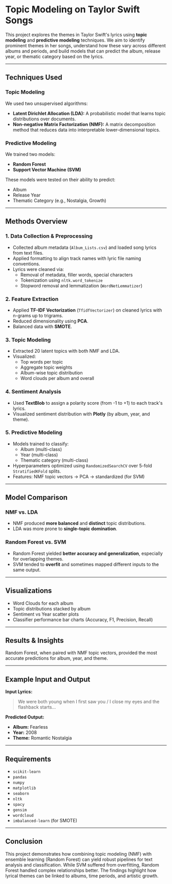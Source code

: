 # Topic Modeling on Taylor Swift Songs

This project explores the themes in Taylor Swift's lyrics using **topic modeling** and **predictive modeling** techniques. We aim to identify prominent themes in her songs, understand how these vary across different albums and periods, and build models that can predict the album, release year, or thematic category based on the lyrics.

---

## Techniques Used

### Topic Modeling
We used two unsupervised algorithms:
- **Latent Dirichlet Allocation (LDA):** A probabilistic model that learns topic distributions over documents.
- **Non-negative Matrix Factorization (NMF):** A matrix decomposition method that reduces data into interpretable lower-dimensional topics.

### Predictive Modeling
We trained two models:
- **Random Forest**
- **Support Vector Machine (SVM)**

These models were tested on their ability to predict:
- Album
- Release Year  
- Thematic Category (e.g., Nostalgia, Growth)

---

## Methods Overview

### 1. Data Collection & Preprocessing
- Collected album metadata (`Album_Lists.csv`) and loaded song lyrics from text files.
- Applied formatting to align track names with lyric file naming conventions.
- Lyrics were cleaned via:
  - Removal of metadata, filler words, special characters
  - Tokenization using `nltk.word_tokenize`
  - Stopword removal and lemmatization (`WordNetLemmatizer`)

### 2. Feature Extraction
- Applied **TF-IDF Vectorization** (`TfidfVectorizer`) on cleaned lyrics with n-grams up to trigrams.
- Reduced dimensionality using **PCA**.
- Balanced data with **SMOTE**.

### 3. Topic Modeling
- Extracted 20 latent topics with both NMF and LDA.
- Visualized:
  - Top words per topic
  - Aggregate topic weights
  - Album-wise topic distribution
  - Word clouds per album and overall

### 4. Sentiment Analysis
- Used **TextBlob** to assign a polarity score (from -1 to +1) to each track's lyrics.
- Visualized sentiment distribution with **Plotly** (by album, year, and theme).

### 5. Predictive Modeling
- Models trained to classify:
  - Album (multi-class)
  - Year (multi-class)
  - Thematic category (multi-class)
- Hyperparameters optimized using `RandomizedSearchCV` over 5-fold `StratifiedKFold` splits.
- Features: NMF topic vectors → PCA → standardized (for SVM)

---

## Model Comparison

### NMF vs. LDA
- NMF produced **more balanced** and **distinct** topic distributions.
- LDA was more prone to **single-topic domination**.

### Random Forest vs. SVM
- Random Forest yielded **better accuracy and generalization**, especially for overlapping themes.
- SVM tended to **overfit** and sometimes mapped different inputs to the same output.

---

## Visualizations
- Word Clouds for each album
- Topic distributions stacked by album
- Sentiment vs Year scatter plots
- Classifier performance bar charts (Accuracy, F1, Precision, Recall)

---

## Results & Insights
Random Forest, when paired with NMF topic vectors, provided the most accurate predictions for album, year, and theme.

---

## Example Input and Output

**Input Lyrics:**
> We were both young when I first saw you / I close my eyes and the flashback starts...

**Predicted Output:**
- **Album:** Fearless  
- **Year:** 2008  
- **Theme:** Romantic Nostalgia

---

## Requirements

- `scikit-learn`
- `pandas`
- `numpy`
- `matplotlib`
- `seaborn`
- `nltk`
- `spacy`
- `gensim`
- `wordcloud`
- `imbalanced-learn` (for SMOTE)

---

## Conclusion

This project demonstrates how combining topic modeling (NMF) with ensemble learning (Random Forest) can yield robust pipelines for text analysis and classification. While SVM suffered from overfitting, Random Forest handled complex relationships better. The findings highlight how lyrical themes can be linked to albums, time periods, and artistic growth.


